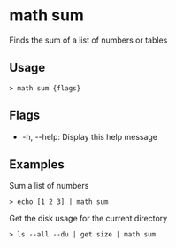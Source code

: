 # math sum
Finds the sum of a list of numbers or tables

## Usage
```shell
> math sum {flags} 
 ```

## Flags
* -h, --help: Display this help message

## Examples
  Sum a list of numbers
```shell
> echo [1 2 3] | math sum
 ```

  Get the disk usage for the current directory
```shell
> ls --all --du | get size | math sum
 ```

